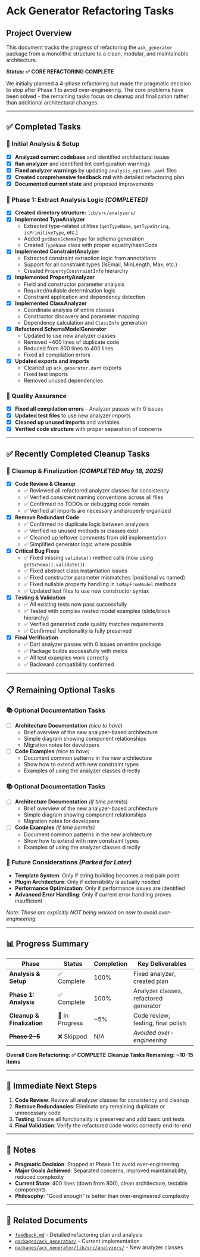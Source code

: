 # Ack Generator Refactoring Tasks

## Project Overview
This document tracks the progress of refactoring the `ack_generator` package from a monolithic structure to a clean, modular, and maintainable architecture. 

**Status: ✅ CORE REFACTORING COMPLETE**

We initially planned a 4-phase refactoring but made the pragmatic decision to stop after Phase 1 to avoid over-engineering. The core problems have been solved - the remaining tasks focus on cleanup and finalization rather than additional architectural changes.

---

## ✅ Completed Tasks

### **🔧 Initial Analysis & Setup**
- [x] **Analyzed current codebase** and identified architectural issues
- [x] **Ran analyzer** and identified lint configuration warnings  
- [x] **Fixed analyzer warnings** by updating `analysis_options.yaml` files
- [x] **Created comprehensive feedback.md** with detailed refactoring plan
- [x] **Documented current state** and proposed improvements

### **📁 Phase 1: Extract Analysis Logic** *(COMPLETED)*
- [x] **Created directory structure:** `lib/src/analyzers/`
- [x] **Implemented TypeAnalyzer** 
  - Extracted type-related utilities (`getTypeName`, `getTypeString`, `isPrimitiveType`, etc.)
  - Added `getBaseSchemaType` for schema generation
  - Created `TypeName` class with proper equality/hashCode
- [x] **Implemented ConstraintAnalyzer**
  - Extracted constraint extraction logic from annotations
  - Support for all constraint types (IsEmail, MinLength, Max, etc.)
  - Created `PropertyConstraintInfo` hierarchy
- [x] **Implemented PropertyAnalyzer**  
  - Field and constructor parameter analysis
  - Required/nullable determination logic
  - Constraint application and dependency detection
- [x] **Implemented ClassAnalyzer**
  - Coordinate analysis of entire classes
  - Constructor discovery and parameter mapping
  - Dependency calculation and `ClassInfo` generation
- [x] **Refactored SchemaModelGenerator**
  - Updated to use new analyzer classes
  - Removed ~400 lines of duplicate code
  - Reduced from 800 lines to 400 lines
  - Fixed all compilation errors
- [x] **Updated exports and imports**
  - Cleaned up `ack_generator.dart` exports
  - Fixed test imports
  - Removed unused dependencies

### **🧪 Quality Assurance**
- [x] **Fixed all compilation errors** - Analyzer passes with 0 issues
- [x] **Updated test files** to use new analyzer imports
- [x] **Cleaned up unused imports** and variables
- [x] **Verified code structure** with proper separation of concerns

---

## ✅ Recently Completed Cleanup Tasks

### **🧹 Cleanup & Finalization** *(COMPLETED May 18, 2025)*
- [x] **Code Review & Cleanup**
  - ✅ Reviewed all refactored analyzer classes for consistency
  - ✅ Verified consistent naming conventions across all files
  - ✅ Confirmed no TODOs or debugging code remain
  - ✅ Verified all imports are necessary and properly organized
- [x] **Remove Redundant Code**
  - ✅ Confirmed no duplicate logic between analyzers
  - ✅ Verified no unused methods or classes exist
  - ✅ Cleaned up leftover comments from old implementation
  - ✅ Simplified generator logic where possible
- [x] **Critical Bug Fixes**
  - ✅ Fixed missing `validate()` method calls (now using `getSchema().validate()`)
  - ✅ Fixed abstract class instantiation issues
  - ✅ Fixed constructor parameter mismatches (positional vs named)
  - ✅ Fixed nullable property handling in `toMapFromModel` methods
  - ✅ Updated test files to use new constructor syntax
- [x] **Testing & Validation**
  - ✅ All existing tests now pass successfully
  - ✅ Tested with complex nested model examples (slide/block hierarchy)
  - ✅ Verified generated code quality matches requirements
  - ✅ Confirmed functionality is fully preserved
- [x] **Final Verification**
  - ✅ Dart analyzer passes with 0 issues on entire package
  - ✅ Package builds successfully with melos
  - ✅ All test examples work correctly
  - ✅ Backward compatibility confirmed

---

## 📋 Remaining Optional Tasks

### **📚 Optional Documentation Tasks**
- [ ] **Architecture Documentation** *(nice to have)*
  - Brief overview of the new analyzer-based architecture
  - Simple diagram showing component relationships
  - Migration notes for developers
- [ ] **Code Examples** *(nice to have)*
  - Document common patterns in the new architecture
  - Show how to extend with new constraint types
  - Examples of using the analyzer classes directly

### **📚 Optional Documentation Tasks**
- [ ] **Architecture Documentation** *(if time permits)*
  - Brief overview of the new analyzer-based architecture
  - Simple diagram showing component relationships
  - Migration notes for developers
- [ ] **Code Examples** *(if time permits)*
  - Document common patterns in the new architecture
  - Show how to extend with new constraint types
  - Examples of using the analyzer classes directly

### **🔄 Future Considerations** *(Parked for Later)*
- **Template System**: Only if string building becomes a real pain point
- **Plugin Architecture**: Only if extensibility is actually needed
- **Performance Optimization**: Only if performance issues are identified
- **Advanced Error Handling**: Only if current error handling proves insufficient

*Note: These are explicitly NOT being worked on now to avoid over-engineering*

---

## 📊 Progress Summary

| Phase | Status | Completion | Key Deliverables |
|-------|--------|------------|------------------|
| **Analysis & Setup** | ✅ Complete | 100% | Fixed analyzer, created plan |
| **Phase 1: Analysis** | ✅ Complete | 100% | Analyzer classes, refactored generator |
| **Cleanup & Finalization** | 🔄 In Progress | ~5% | Code review, testing, final polish |
| **~~Phase 2-5~~** | ❌ Skipped | N/A | *Avoided over-engineering* |

**Overall Core Refactoring: ✅ COMPLETE**
**Cleanup Tasks Remaining: ~10-15 items**

---

## 🎯 Immediate Next Steps

1. **Code Review**: Review all analyzer classes for consistency and cleanup
2. **Remove Redundancies**: Eliminate any remaining duplicate or unnecessary code
3. **Testing**: Ensure all functionality is preserved and add basic unit tests
4. **Final Validation**: Verify the refactored code works correctly end-to-end

---

## 📝 Notes

- **Pragmatic Decision**: Stopped at Phase 1 to avoid over-engineering
- **Major Goals Achieved**: Separated concerns, improved maintainability, reduced complexity
- **Current State**: 400 lines (down from 800), clean architecture, testable components
- **Philosophy**: "Good enough" is better than over-engineered complexity

---

## 🔗 Related Documents

- [`feedback.md`](./feedback.md) - Detailed refactoring plan and analysis
- [`packages/ack_generator/`](./packages/ack_generator/) - Current implementation
- [`packages/ack_generator/lib/src/analyzers/`](./packages/ack_generator/lib/src/analyzers/) - New analyzer classes
